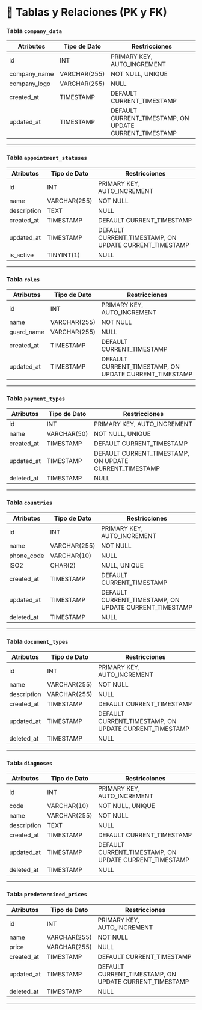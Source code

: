 # 📌 Tablas y Relaciones (PK y FK)



### Tabla `company_data`
|   Atributos     |   Tipo de Dato  |              Restricciones                      |
|-----------------|-----------------|-------------------------------------------------|
| id              | INT             | PRIMARY KEY, AUTO_INCREMENT                     |
| company_name    | VARCHAR(255)    | NOT NULL, UNIQUE                                |
| company_logo    | VARCHAR(255)    | NULL                                            |
| created_at      | TIMESTAMP       | DEFAULT CURRENT_TIMESTAMP                       |
| updated_at      | TIMESTAMP       | DEFAULT CURRENT_TIMESTAMP, ON UPDATE CURRENT_TIMESTAMP |

---

### Tabla `appointment_statuses`
|   Atributos     |   Tipo de Dato  |              Restricciones                      |
|-----------------|-----------------|-------------------------------------------------|
| id              | INT             | PRIMARY KEY, AUTO_INCREMENT                     |
| name            | VARCHAR(255)    | NOT NULL                                        |
| description     | TEXT            | NULL                                            |
| created_at      | TIMESTAMP       | DEFAULT CURRENT_TIMESTAMP                       |
| updated_at      | TIMESTAMP       | DEFAULT CURRENT_TIMESTAMP, ON UPDATE CURRENT_TIMESTAMP |
| is_active       | TINYINT(1)      | NULL                                             |

---

### Tabla `roles`
|   Atributos     |   Tipo de Dato  |              Restricciones                      |
|-----------------|-----------------|-------------------------------------------------|
| id              | INT             | PRIMARY KEY, AUTO_INCREMENT                     |
| name            | VARCHAR(255)    | NOT NULL                                        |
| guard_name      | VARCHAR(255)    | NULL                                            |
| created_at      | TIMESTAMP       | DEFAULT CURRENT_TIMESTAMP                       |
| updated_at      | TIMESTAMP       | DEFAULT CURRENT_TIMESTAMP, ON UPDATE CURRENT_TIMESTAMP |

---

### Tabla `payment_types`

|   Atributos   |   Tipo de Dato  |              Restricciones                   |
|---------------|-----------------|----------------------------------------------|
| id            | INT             | PRIMARY KEY, AUTO_INCREMENT                  |
| name          | VARCHAR(50)     | NOT NULL, UNIQUE                             |
| created_at    | TIMESTAMP       | DEFAULT CURRENT_TIMESTAMP                    |
| updated_at    | TIMESTAMP       | DEFAULT CURRENT_TIMESTAMP, ON UPDATE CURRENT_TIMESTAMP |
| deleted_at    | TIMESTAMP       | NULL                                         |

---

### Tabla `countries`

|   Atributos   |   Tipo de Dato  |              Restricciones                   |
|---------------|-----------------|----------------------------------------------|
| id            | INT             | PRIMARY KEY, AUTO_INCREMENT                  |
| name          | VARCHAR(255)    | NOT NULL                                     |
| phone_code    | VARCHAR(10)     | NULL                                         |
| ISO2          | CHAR(2)         | NULL, UNIQUE                                 |
| created_at    | TIMESTAMP       | DEFAULT CURRENT_TIMESTAMP                    |
| updated_at    | TIMESTAMP       | DEFAULT CURRENT_TIMESTAMP, ON UPDATE CURRENT_TIMESTAMP |
| deleted_at    | TIMESTAMP       | NULL                                         |

---

### Tabla `document_types`

|   Atributos   |   Tipo de Dato  |              Restricciones                   |
|---------------|-----------------|----------------------------------------------|
| id            | INT             | PRIMARY KEY, AUTO_INCREMENT                  |
| name          | VARCHAR(255)    | NOT NULL                                     |
| description   | VARCHAR(255)    | NULL |
| created_at    | TIMESTAMP       | DEFAULT CURRENT_TIMESTAMP                    |
| updated_at    | TIMESTAMP       | DEFAULT CURRENT_TIMESTAMP, ON UPDATE CURRENT_TIMESTAMP |
| deleted_at    | TIMESTAMP       | NULL                                         |


---

### Tabla `diagnoses`

|   Atributos   |   Tipo de Dato  |              Restricciones                   |
|---------------|-----------------|----------------------------------------------|
| id            | INT             | PRIMARY KEY, AUTO_INCREMENT                  |
| code          | VARCHAR(10)     | NOT NULL, UNIQUE                             |
| name          | VARCHAR(255)    | NOT NULL                                     |
| description   | TEXT            | NULL                                         |
| created_at    | TIMESTAMP       | DEFAULT CURRENT_TIMESTAMP                    |
| updated_at    | TIMESTAMP       | DEFAULT CURRENT_TIMESTAMP, ON UPDATE CURRENT_TIMESTAMP |
| deleted_at    | TIMESTAMP       | NULL                                         |

---

### Tabla `predetermined_prices`

|   Atributos   |   Tipo de Dato  |              Restricciones                   |
|---------------|-----------------|----------------------------------------------|
| id            | INT             | PRIMARY KEY, AUTO_INCREMENT                  |
| name          | VARCHAR(255)    | NOT NULL                                     |
| price         | VARCHAR(255)    | NULL                                         |
| created_at    | TIMESTAMP       | DEFAULT CURRENT_TIMESTAMP                    |
| updated_at    | TIMESTAMP       | DEFAULT CURRENT_TIMESTAMP, ON UPDATE CURRENT_TIMESTAMP |
| deleted_at    | TIMESTAMP       | NULL                                         |

---


